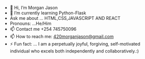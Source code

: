 - 👋 Hi, I’m Morgan Jason 
- 🌱 I’m currently learning Python-Flask
- Ask me about ... HTML,CSS,JAVASCRIPT AND REACT
- Pronouns: ...He/Him
- 📫 Contact me +254 745750096
- 📫 How to reach me: 420morganjason@gmail.com
- ⚡ Fun fact: ... I am a perpetually joyful, forgiving, self-motivated individual who excels both independently and collaboratively.:)
<!---
420MORGANJASON/420MORGANJASON is a ✨ special ✨ repository because its `README.md` (this file) appears on your GitHub profile.
You can click the Preview link to take a look at your changes.
--->
